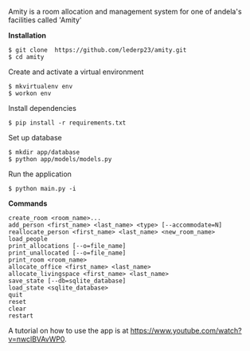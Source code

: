 Amity is a room allocation and management system for one of andela's facilities called 'Amity'

**Installation**

```
$ git clone  https://github.com/lederp23/amity.git
$ cd amity
```

Create and activate a virtual environment

```
$ mkvirtualenv env
$ workon env
```

Install dependencies

```
$ pip install -r requirements.txt
```

Set up database

```
$ mkdir app/database
$ python app/models/models.py
```

Run the application

```
$ python main.py -i
```

**Commands**
```
create_room <room_name>...
add_person <first_name> <last_name> <type> [--accommodate=N]
reallocate_person <first_name> <last_name> <new_room_name>
load_people
print_allocations [--o=file_name]
print_unallocated [--o=file_name]
print_room <room_name>
allocate_office <first_name> <last_name>
allocate_livingspace <first_name> <last_name>
save_state [--db=sqlite_database]
load_state <sqlite_database>
quit
reset
clear
restart
```

A tutorial on how to use the app is at https://www.youtube.com/watch?v=nwclBVAvWP0.
